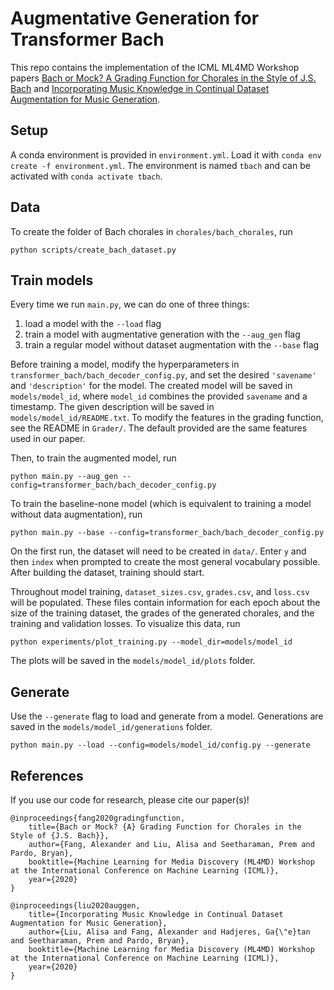 # Augmentative Generation for Transformer Bach

This repo contains the implementation of the ICML ML4MD Workshop papers [Bach or Mock? A Grading Function for Chorales in the Style of J.S. Bach](https://arxiv.org/abs/2006.13329) and [Incorporating Music Knowledge in Continual Dataset Augmentation for Music Generation](https://arxiv.org/abs/2006.13331). 

## Setup
A conda environment is provided in `environment.yml`. Load it with `conda env create -f environment.yml`. The environment is named `tbach` and can be activated with `conda activate tbach`.

## Data
To create the folder of Bach chorales in `chorales/bach_chorales`, run
```
python scripts/create_bach_dataset.py
```

## Train models
Every time we run `main.py`, we can do one of three things:
1. load a model with the `--load` flag
2. train a model with augmentative generation with the `--aug_gen` flag
3. train a regular model without dataset augmentation with the `--base` flag

Before training a model, modify the hyperparameters in `transformer_bach/bach_decoder_config.py`, and set the desired `'savename'` and `'description'` for the model. The created model will be saved in `models/model_id`, where `model_id` combines the provided `savename` and a timestamp. The given description will be saved in `models/model_id/README.txt`. To modify the features in the grading function, see the README in `Grader/`. The default provided are the same features used in our paper.

Then, to train the augmented model, run
```
python main.py --aug_gen --config=transformer_bach/bach_decoder_config.py
```
To train the baseline-none model (which is equivalent to training a model without data augmentation), run
```
python main.py --base --config=transformer_bach/bach_decoder_config.py
```

On the first run, the dataset will need to be created in `data/`. Enter `y` and then `index` when prompted to create the most general vocabulary possible. After building the dataset, training should start. 

Throughout model training, `dataset_sizes.csv`, `grades.csv`, and `loss.csv` will be populated. These files contain information for each epoch about the size of the training dataset, the grades of the generated chorales, and the training and validation losses. To visualize this data, run
```
python experiments/plot_training.py --model_dir=models/model_id
```
The plots will be saved in the `models/model_id/plots` folder.

## Generate
Use the `--generate` flag to load and generate from a model. Generations are saved in the `models/model_id/generations` folder. 
```
python main.py --load --config=models/model_id/config.py --generate
```

## References
If you use our code for research, please cite our paper(s)!

```
@inproceedings{fang2020gradingfunction,
    title={Bach or Mock? {A} Grading Function for Chorales in the Style of {J.S. Bach}},
    author={Fang, Alexander and Liu, Alisa and Seetharaman, Prem and Pardo, Bryan},
    booktitle={Machine Learning for Media Discovery (ML4MD) Workshop at the International Conference on Machine Learning (ICML)},
    year={2020}
}

@inproceedings{liu2020auggen,
    title={Incorporating Music Knowledge in Continual Dataset Augmentation for Music Generation},
    author={Liu, Alisa and Fang, Alexander and Hadjeres, Ga{\"e}tan and Seetharaman, Prem and Pardo, Bryan},
    booktitle={Machine Learning for Media Discovery (ML4MD) Workshop at the International Conference on Machine Learning (ICML)},
    year={2020}
}
```